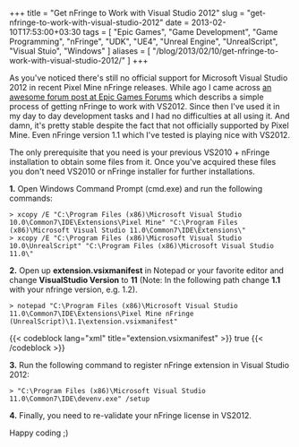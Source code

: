 +++
title = "Get nFringe to Work with Visual Studio 2012"
slug = "get-nfringe-to-work-with-visual-studio-2012"
date = 2013-02-10T17:53:00+03:30
tags = [ "Epic Games", "Game Development", "Game Programming", "nFringe", "UDK", "UE4", "Unreal Engine", "UnrealScript", "Visual Stuio", "Windows" ]
aliases = [ "/blog/2013/02/10/get-nfringe-to-work-with-visual-studio-2012/" ]
+++

As you've noticed there's still no official support for Microsoft Visual Studio 2012 in recent Pixel Mine nFringe releases. While ago I came across [an awesome forum post at Epic Games Forums]( http://forums.epicgames.com/threads/874296-debug-Unreal-Script-error-at-vs2011?p=30795357&viewfull=1#post30795357) which describs a simple process of getting nFringe to work with VS2012. Since then I've used it in my day to day development tasks and I had no difficulties at all using it. And damn, it's pretty stable despite the fact that not officially supported by Pixel Mine. Even nFringe version 1.1 which I've tested is playing nice with VS2012.

The only prerequisite that you need is your previous VS2010 + nFringe installation to obtain some files from it. Once you've acquired these files you don't need VS2010 or nFringe installer for further installations.

**1.** Open Windows Command Prompt (cmd.exe) and run the following commands:

```
> xcopy /E "C:\Program Files (x86)\Microsoft Visual Studio 10.0\Common7\IDE\Extensions\Pixel Mine" "C:\Program Files (x86)\Microsoft Visual Studio 11.0\Common7\IDE\Extensions\"
> xcopy /E "C:\Program Files (x86)\Microsoft Visual Studio 10.0\UnrealScript" "C:\Program Files (x86)\Microsoft Visual Studio 11.0\"
```

**2.** Open up **extension.vsixmanifest** in Notepad or your favorite editor and change **VisualStudio Version** to **11** (Note: In the following path change **1.1** with your nfringe version, e.g. 1.2).

```
> notepad "C:\Program Files (x86)\Microsoft Visual Studio 11.0\Common7\IDE\Extensions\Pixel Mine nFringe (UnrealScript)\1.1\extension.vsixmanifest"
```

{{< codeblock lang="xml" title="extension.vsixmanifest" >}}
    <InstalledByMsi>true</InstalledByMsi>
    <SupportedProducts>
      <VisualStudio Version="11.0">
{{< /codeblock >}}

**3.** Run the following command to register nFringe extension in Visual Studio 2012:

```
> "C:\Program Files (x86)\Microsoft Visual Studio 11.0\Common7\IDE\devenv.exe" /setup
```

**4.** Finally, you need to re-validate your nFringe license in VS2012.

Happy coding ;)

<!--more-->
